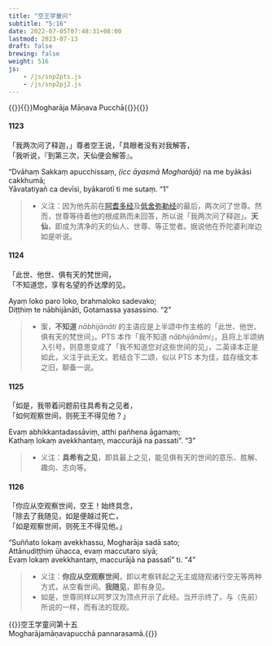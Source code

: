 ```yaml
---
title: "空王学童问"
subtitle: "5:16"
date: 2022-07-05T07:48:31+08:00
lastmod: 2023-07-13
draft: false
brewing: false
weight: 516
js:
    - /js/snp2pts.js
    - /js/snp2pj2.js
---
```



{{<subtitle>}}{{<suttalink src="snp5.16">}}Mogharāja Māṇava Pucchā{{</suttalink>}}{{</subtitle>}}

#### 1123

「我两次问了释迦，」尊者空王说，「具眼者没有对我解答，  
「我听说，『到第三次，天仙便会解答』。

“Dvāhaṃ Sakkaṃ apucchissaṃ, <i>(icc āyasmā Mogharājā)</i> na me byākāsi cakkhumā;  
Yāvatatiyañ ca devīsi, byākarotī ti me sutaṃ. <q>1</q>

> - 义注：因为他先前在[阿耆多经](../502/)及[低舍弥勒经](../503/)的最后，两次问了世尊。然而，世尊等待着他的根成熟而未回答，所以说「我两次问了释迦」。**天仙**，即成为清净的天的仙人、世尊、等正觉者。据说他在乔陀婆利岸边如是听说。

#### 1124

「此世、他世、俱有天的梵世间，  
「不知道您，享有名望的乔达摩的见。

Ayaṃ loko paro loko, brahmaloko sadevako;  
Diṭṭhiṃ te nābhijānāti, Gotamassa yasassino. <q>2</q>

> - 案，**不知道** *nābhijānāti* 的主语应是上半颂中作主格的「此世、他世、俱有天的梵世间」。PTS 本作「我不知道 *nābhijānāmi*」，且将上半颂纳入引号，则意思变成了「我不知道您对这些世间的见」，二英译本正是如此，义注于此无文。若结合下二颂，似以 PTS 本为佳，兹存缅文本之旧，聊备一说。

#### 1125

「如是，我带着问题前往具希有之见者，  
「如何观察世间，则死王不得见他？」

Evaṃ abhikkantadassāviṃ, atthi pañhena āgamaṃ;  
Kathaṃ lokaṃ avekkhantaṃ, maccurājā na passati”. <q>3</q>

> - 义注：**具希有之见**，即具最上之见，能见俱有天的世间的意乐、胜解、趣向、志向等。

#### 1126

「你应从空观察世间，空王！始终具念，  
「除去了我随见，如是便越过死亡，  
「如是观察世间，则死王不得见他。」

“Suññato lokaṃ avekkhassu, Mogharāja sadā sato;  
Attānudiṭṭhiṃ ūhacca, evaṃ maccutaro siyā;  
Evaṃ lokaṃ avekkhantaṃ, maccurājā na passatī” ti. <q>4</q>

> - 义注：**你应从空观察世间**，即以考察转起之无主或随观诸行空无等两种方式，从空看世间。**我随见**，即有身见。
> - 如是，世尊同样以阿罗汉为顶点开示了此经。当开示终了，与（先前）所说的一样，而有法的现观。


{{<eof>}}空王学童问第十五<br>Mogharājamāṇavapucchā pannarasamā.{{</eof>}}